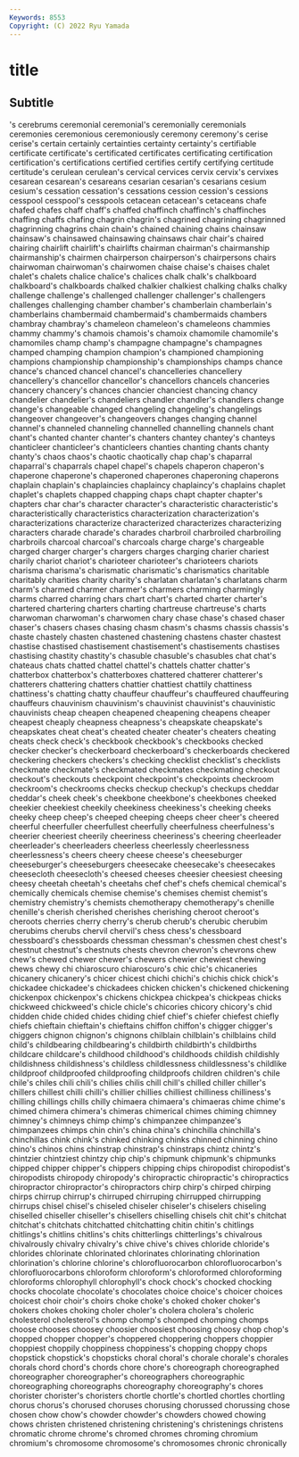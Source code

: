 ```yaml
---
Keywords: 8553
Copyright: (C) 2022 Ryu Yamada
---
```



# title

## Subtitle
's cerebrums ceremonial ceremonial's
ceremonially ceremonials ceremonies ceremonious ceremoniously ceremony ceremony's cerise cerise's certain
certainly certainties certainty certainty's certifiable certificate certificate's certificated certificates certificating
certification certification's certifications certified certifies certify certifying certitude certitude's cerulean
cerulean's cervical cervices cervix cervix's cervixes cesarean cesarean's cesareans cesarian
cesarian's cesarians cesium cesium's cessation cessation's cessations cession cession's cessions
cesspool cesspool's cesspools cetacean cetacean's cetaceans chafe chafed chafes chaff
chaff's chaffed chaffinch chaffinch's chaffinches chaffing chaffs chafing chagrin chagrin's
chagrined chagrining chagrinned chagrinning chagrins chain chain's chained chaining chains
chainsaw chainsaw's chainsawed chainsawing chainsaws chair chair's chaired chairing chairlift
chairlift's chairlifts chairman chairman's chairmanship chairmanship's chairmen chairperson chairperson's chairpersons
chairs chairwoman chairwoman's chairwomen chaise chaise's chaises chalet chalet's chalets
chalice chalice's chalices chalk chalk's chalkboard chalkboard's chalkboards chalked chalkier
chalkiest chalking chalks chalky challenge challenge's challenged challenger challenger's challengers
challenges challenging chamber chamber's chamberlain chamberlain's chamberlains chambermaid chambermaid's chambermaids
chambers chambray chambray's chameleon chameleon's chameleons chammies chammy chammy's chamois
chamois's chamoix chamomile chamomile's chamomiles champ champ's champagne champagne's champagnes
champed champing champion champion's championed championing champions championship championship's championships
champs chance chance's chanced chancel chancel's chancelleries chancellery chancellery's chancellor
chancellor's chancellors chancels chanceries chancery chancery's chances chancier chanciest chancing
chancy chandelier chandelier's chandeliers chandler chandler's chandlers change change's changeable
changed changeling changeling's changelings changeover changeover's changeovers changes changing channel
channel's channeled channeling channelled channelling channels chant chant's chanted chanter
chanter's chanters chantey chantey's chanteys chanticleer chanticleer's chanticleers chanties chanting
chants chanty chanty's chaos chaos's chaotic chaotically chap chap's chaparral
chaparral's chaparrals chapel chapel's chapels chaperon chaperon's chaperone chaperone's chaperoned
chaperones chaperoning chaperons chaplain chaplain's chaplaincies chaplaincy chaplaincy's chaplains chaplet
chaplet's chaplets chapped chapping chaps chapt chapter chapter's chapters char
char's character character's characteristic characteristic's characteristically characteristics characterization characterization's characterizations
characterize characterized characterizes characterizing characters charade charade's charades charbroil charbroiled
charbroiling charbroils charcoal charcoal's charcoals charge charge's chargeable charged charger
charger's chargers charges charging charier chariest charily chariot chariot's charioteer
charioteer's charioteers chariots charisma charisma's charismatic charismatic's charismatics charitable charitably
charities charity charity's charlatan charlatan's charlatans charm charm's charmed charmer
charmer's charmers charming charmingly charms charred charring chars chart chart's
charted charter charter's chartered chartering charters charting chartreuse chartreuse's charts
charwoman charwoman's charwomen chary chase chase's chased chaser chaser's chasers
chases chasing chasm chasm's chasms chassis chassis's chaste chastely chasten
chastened chastening chastens chaster chastest chastise chastised chastisement chastisement's chastisements
chastises chastising chastity chastity's chasuble chasuble's chasubles chat chat's chateaus
chats chatted chattel chattel's chattels chatter chatter's chatterbox chatterbox's chatterboxes
chattered chatterer chatterer's chatterers chattering chatters chattier chattiest chattily chattiness
chattiness's chatting chatty chauffeur chauffeur's chauffeured chauffeuring chauffeurs chauvinism chauvinism's
chauvinist chauvinist's chauvinistic chauvinists cheap cheapen cheapened cheapening cheapens cheaper
cheapest cheaply cheapness cheapness's cheapskate cheapskate's cheapskates cheat cheat's cheated
cheater cheater's cheaters cheating cheats check check's checkbook checkbook's checkbooks
checked checker checker's checkerboard checkerboard's checkerboards checkered checkering checkers checkers's
checking checklist checklist's checklists checkmate checkmate's checkmated checkmates checkmating checkout
checkout's checkouts checkpoint checkpoint's checkpoints checkroom checkroom's checkrooms checks checkup
checkup's checkups cheddar cheddar's cheek cheek's cheekbone cheekbone's cheekbones cheeked
cheekier cheekiest cheekily cheekiness cheekiness's cheeking cheeks cheeky cheep cheep's
cheeped cheeping cheeps cheer cheer's cheered cheerful cheerfuller cheerfullest cheerfully
cheerfulness cheerfulness's cheerier cheeriest cheerily cheeriness cheeriness's cheering cheerleader cheerleader's
cheerleaders cheerless cheerlessly cheerlessness cheerlessness's cheers cheery cheese cheese's cheeseburger
cheeseburger's cheeseburgers cheesecake cheesecake's cheesecakes cheesecloth cheesecloth's cheesed cheeses cheesier
cheesiest cheesing cheesy cheetah cheetah's cheetahs chef chef's chefs chemical
chemical's chemically chemicals chemise chemise's chemises chemist chemist's chemistry chemistry's
chemists chemotherapy chemotherapy's chenille chenille's cherish cherished cherishes cherishing cheroot
cheroot's cheroots cherries cherry cherry's cherub cherub's cherubic cherubim cherubims
cherubs chervil chervil's chess chess's chessboard chessboard's chessboards chessman chessman's
chessmen chest chest's chestnut chestnut's chestnuts chests chevron chevron's chevrons
chew chew's chewed chewer chewer's chewers chewier chewiest chewing chews
chewy chi chiaroscuro chiaroscuro's chic chic's chicaneries chicanery chicanery's chicer
chicest chichi chichi's chichis chick chick's chickadee chickadee's chickadees chicken
chicken's chickened chickening chickenpox chickenpox's chickens chickpea chickpea's chickpeas chicks
chickweed chickweed's chicle chicle's chicories chicory chicory's chid chidden chide
chided chides chiding chief chief's chiefer chiefest chiefly chiefs chieftain
chieftain's chieftains chiffon chiffon's chigger chigger's chiggers chignon chignon's chignons
chilblain chilblain's chilblains child child's childbearing childbearing's childbirth childbirth's childbirths
childcare childcare's childhood childhood's childhoods childish childishly childishness childishness's childless
childlessness childlessness's childlike childproof childproofed childproofing childproofs children children's chile
chile's chiles chili chili's chilies chilis chill chill's chilled chiller
chiller's chillers chillest chilli chilli's chillier chillies chilliest chilliness chilliness's
chilling chillings chills chilly chimaera chimaera's chimaeras chime chime's chimed
chimera chimera's chimeras chimerical chimes chiming chimney chimney's chimneys chimp
chimp's chimpanzee chimpanzee's chimpanzees chimps chin chin's china china's chinchilla
chinchilla's chinchillas chink chink's chinked chinking chinks chinned chinning chino
chino's chinos chins chinstrap chinstrap's chinstraps chintz chintz's chintzier chintziest
chintzy chip chip's chipmunk chipmunk's chipmunks chipped chipper chipper's chippers
chipping chips chiropodist chiropodist's chiropodists chiropody chiropody's chiropractic chiropractic's chiropractics
chiropractor chiropractor's chiropractors chirp chirp's chirped chirping chirps chirrup chirrup's
chirruped chirruping chirrupped chirrupping chirrups chisel chisel's chiseled chiseler chiseler's
chiselers chiseling chiselled chiseller chiseller's chisellers chiselling chisels chit chit's
chitchat chitchat's chitchats chitchatted chitchatting chitin chitin's chitlings chitlings's chitlins
chitlins's chits chitterlings chitterlings's chivalrous chivalrously chivalry chivalry's chive chive's
chives chloride chloride's chlorides chlorinate chlorinated chlorinates chlorinating chlorination chlorination's
chlorine chlorine's chlorofluorocarbon chlorofluorocarbon's chlorofluorocarbons chloroform chloroform's chloroformed chloroforming chloroforms
chlorophyll chlorophyll's chock chock's chocked chocking chocks chocolate chocolate's chocolates
choice choice's choicer choices choicest choir choir's choirs choke choke's
choked choker choker's chokers chokes choking choler choler's cholera cholera's
choleric cholesterol cholesterol's chomp chomp's chomped chomping chomps choose chooses
choosey choosier choosiest choosing choosy chop chop's chopped chopper chopper's
choppered choppering choppers choppier choppiest choppily choppiness choppiness's chopping choppy
chops chopstick chopstick's chopsticks choral choral's chorale chorale's chorales chorals
chord chord's chords chore chore's choreograph choreographed choreographer choreographer's choreographers
choreographic choreographing choreographs choreography choreography's chores chorister chorister's choristers chortle
chortle's chortled chortles chortling chorus chorus's chorused choruses chorusing chorussed
chorussing chose chosen chow chow's chowder chowder's chowders chowed chowing
chows christen christened christening christening's christenings christens chromatic chrome chrome's
chromed chromes chroming chromium chromium's chromosome chromosome's chromosomes chronic chronically
